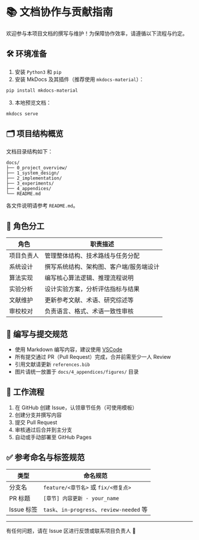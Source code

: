 # 📚 文档协作与贡献指南

欢迎参与本项目文档的撰写与维护！为保障协作效率，请遵循以下流程与约定。

## 🛠 环境准备

1. 安装 `Python3` 和 `pip`
2. 安装 MkDocs 及其插件（推荐使用 `mkdocs-material`）：

```bash
pip install mkdocs-material
```

3. 本地预览文档：

```bash
mkdocs serve
```

## 🗂 项目结构概览

文档目录结构如下：

```
docs/
├── 0_project_overview/
├── 1_system_design/
├── 2_implementation/
├── 3_experiments/
├── 4_appendices/
└── README.md
```

各文件说明请参考 `README.md`。

## 👤 角色分工

| 角色 | 职责描述 |
|------|----------|
| 项目负责人 | 管理整体结构、技术路线与任务分配 |
| 系统设计 | 撰写系统结构、架构图、客户端/服务端设计 |
| 算法实现 | 编写核心算法逻辑、推理流程说明 |
| 实验分析 | 设计实验方案，分析评估指标与结果 |
| 文献维护 | 更新参考文献、术语、研究综述等 |
| 审校校对 | 负责语言、格式、术语一致性审核 |

## 📝 编写与提交规范

- 使用 Markdown 编写内容，建议使用 [VSCode](https://code.visualstudio.com/)
- 所有提交通过 PR（Pull Request）完成，合并前需至少一人 Review
- 引用文献请更新 `references.bib`
- 图片请统一放置于 `docs/4_appendices/figures/` 目录

## 🔁 工作流程

1. 在 GitHub 创建 Issue，认领章节任务（可使用模板）
2. 创建分支并撰写内容
3. 提交 Pull Request
4. 审核通过后合并到主分支
5. 自动或手动部署至 GitHub Pages

## ✅ 参考命名与标签规范

| 类型 | 命名规范 |
|------|----------|
| 分支名 | `feature/<章节名>` 或 `fix/<修复点>` |
| PR 标题 | `[章节] 内容更新 - your_name` |
| Issue 标签 | `task`、`in-progress`、`review-needed` 等 |

---

有任何问题，请在 Issue 区进行反馈或联系项目负责人 🙌